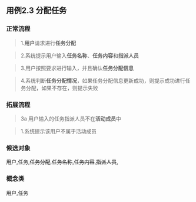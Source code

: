 ## 用例2.3 分配任务

### 正常流程

>1.**用户**请求进行**任务分配**

>2.系统提示用户输入**任务名称**、**任务内容**和**指派人员**

>3.用户按照要求进行输入，并且确认**任务分配信息**

>4.系统判断**任务分配情况**，如果任务分配信息更新成功，则提示成功进行任务分配，如果不存在，则提示失败


### 拓展流程

>3a 用户输入的任务指派人员不在**活动成员**中

>1.系统提示该用户不属于活动成员


### 候选对象

用户,任务,~~任务分配~~,~~任务名称~~,~~任务内容~~,~~指派人员~~,

### 概念类

用户,任务
